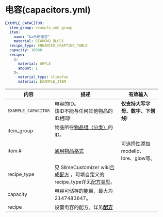 # 电容(capacitors.yml)

```yaml
EXAMPLE_CAPACITOR:
  item_group: example_sub_group
  item:
    name: "&a示例电容"
    material: DIAMOND_BLOCK
  recipe_type: ENHANCED_CRAFTING_TABLE
  capacity: 10000
  recipe:
    1:
      material: APPLE
      amount: 1
    2:
      material_type: slimefun
      material: EXAMPLE_ITEM
```

| 内容 | 描述 | 有效输入 |
| --- | ----------- | ----------------- |
| `EXAMPLE_CAPACITOR` | 电容的ID。<br>该ID不能与任何其他物品的ID相同! | **仅支持大写字母、数字、下划线!** |
| item_group | 物品所在[物品组（分类）](file/groups.md)的ID。 |
| item.# | [通用物品格式](format/universal-item-format.md)| 可选择性添加modelId、lore、glow等。 |
| recipe_type | 见 SlimeCustomizer wiki[合成配方](https://slimefun-addons-wiki.guizhanss.cn/slime-customizer/Crafting-Recipe) ，可填自定义的recipe_type详见[配方类型](file/recipe_type.md)。 |
| capacity | 电容可储存的能量，最大为 2147483647。 |
| recipe | 设置电容的配方。详见[**配方**](format/recipe.md) |